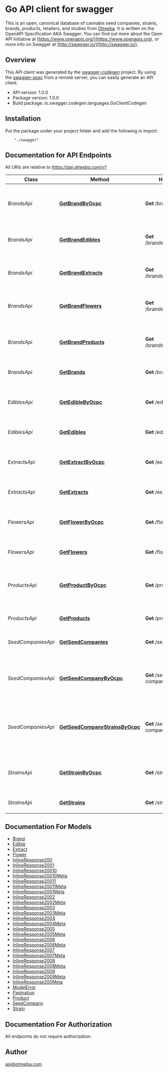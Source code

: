 # Go API client for swagger

This is an open, canonical database of cannabis seed companies, strains, brands, products, retailers, and studies from [Otreeba](https://otreeba.com). It is written on the OpenAPI Specification AKA Swagger. You can find out more about the Open API Initiative at [https://www.openapis.org/](https://www.openapis.org), or more info on Swagger at [http://swagger.io/](http://swagger.io/).

## Overview
This API client was generated by the [swagger-codegen](https://github.com/swagger-api/swagger-codegen) project.  By using the [swagger-spec](https://github.com/swagger-api/swagger-spec) from a remote server, you can easily generate an API client.

- API version: 1.0.0
- Package version: 1.0.0
- Build package: io.swagger.codegen.languages.GoClientCodegen

## Installation
Put the package under your project folder and add the following in import:
```
    "./swagger"
```

## Documentation for API Endpoints

All URIs are relative to *https://api.otreeba.com/v1*

Class | Method | HTTP request | Description
------------ | ------------- | ------------- | -------------
*BrandsApi* | [**GetBrandByOcpc**](docs/BrandsApi.md#getbrandbyocpc) | **Get** /brands/{ocpc} | Find brand by Open Cannabis Product Code (OCPC).
*BrandsApi* | [**GetBrandEdibles**](docs/BrandsApi.md#getbrandedibles) | **Get** /brands/{ocpc}/edibles | Get a list of all current edibles for the given brand.
*BrandsApi* | [**GetBrandExtracts**](docs/BrandsApi.md#getbrandextracts) | **Get** /brands/{ocpc}/extracts | Get a list of all current extracts for the given brand.
*BrandsApi* | [**GetBrandFlowers**](docs/BrandsApi.md#getbrandflowers) | **Get** /brands/{ocpc}/flowers | Get a list of all current flowers for the given brand.
*BrandsApi* | [**GetBrandProducts**](docs/BrandsApi.md#getbrandproducts) | **Get** /brands/{ocpc}/products | Get a list of all current products for the given brand.
*BrandsApi* | [**GetBrands**](docs/BrandsApi.md#getbrands) | **Get** /brands | Get a list of all current brands.
*EdiblesApi* | [**GetEdibleByOcpc**](docs/EdiblesApi.md#getediblebyocpc) | **Get** /edibles/{ocpc} | Find edible by Open Cannabis Product Code (OCPC).
*EdiblesApi* | [**GetEdibles**](docs/EdiblesApi.md#getedibles) | **Get** /edibles | Get a list of all current edibles.
*ExtractsApi* | [**GetExtractByOcpc**](docs/ExtractsApi.md#getextractbyocpc) | **Get** /extracts/{ocpc} | Find extract by Open Cannabis Product Code (OCPC).
*ExtractsApi* | [**GetExtracts**](docs/ExtractsApi.md#getextracts) | **Get** /extracts | Get a list of all current extracts.
*FlowersApi* | [**GetFlowerByOcpc**](docs/FlowersApi.md#getflowerbyocpc) | **Get** /flowers/{ocpc} | Find flower by Open Cannabis Product Code (OCPC).
*FlowersApi* | [**GetFlowers**](docs/FlowersApi.md#getflowers) | **Get** /flowers | Get a list of all current flowers.
*ProductsApi* | [**GetProductByOcpc**](docs/ProductsApi.md#getproductbyocpc) | **Get** /products/{ocpc} | Find product by Open Cannabis Product Code (OCPC).
*ProductsApi* | [**GetProducts**](docs/ProductsApi.md#getproducts) | **Get** /products | Get a list of all current products.
*SeedCompaniesApi* | [**GetSeedCompanies**](docs/SeedCompaniesApi.md#getseedcompanies) | **Get** /seed-companies | Get a list of all current seed companies.
*SeedCompaniesApi* | [**GetSeedCompanyByOcpc**](docs/SeedCompaniesApi.md#getseedcompanybyocpc) | **Get** /seed-companies/{ocpc} | Find seed company by Open Cannabis Product Code (OCPC).
*SeedCompaniesApi* | [**GetSeedCompanyStrainsByOcpc**](docs/SeedCompaniesApi.md#getseedcompanystrainsbyocpc) | **Get** /seed-companies/{ocpc}/strains | Find strains for a seed company by Open Cannabis Product Code (OCPC).
*StrainsApi* | [**GetStrainByOcpc**](docs/StrainsApi.md#getstrainbyocpc) | **Get** /strains/{ocpc} | Find strain by Open Cannabis Product Code (OCPC).
*StrainsApi* | [**GetStrains**](docs/StrainsApi.md#getstrains) | **Get** /strains | Get a list of all current strains.


## Documentation For Models

 - [Brand](docs/Brand.md)
 - [Edible](docs/Edible.md)
 - [Extract](docs/Extract.md)
 - [Flower](docs/Flower.md)
 - [InlineResponse200](docs/InlineResponse200.md)
 - [InlineResponse2001](docs/InlineResponse2001.md)
 - [InlineResponse20010](docs/InlineResponse20010.md)
 - [InlineResponse20010Meta](docs/InlineResponse20010Meta.md)
 - [InlineResponse20011](docs/InlineResponse20011.md)
 - [InlineResponse20011Meta](docs/InlineResponse20011Meta.md)
 - [InlineResponse2001Meta](docs/InlineResponse2001Meta.md)
 - [InlineResponse2002](docs/InlineResponse2002.md)
 - [InlineResponse2002Meta](docs/InlineResponse2002Meta.md)
 - [InlineResponse2003](docs/InlineResponse2003.md)
 - [InlineResponse2003Meta](docs/InlineResponse2003Meta.md)
 - [InlineResponse2004](docs/InlineResponse2004.md)
 - [InlineResponse2004Meta](docs/InlineResponse2004Meta.md)
 - [InlineResponse2005](docs/InlineResponse2005.md)
 - [InlineResponse2005Meta](docs/InlineResponse2005Meta.md)
 - [InlineResponse2006](docs/InlineResponse2006.md)
 - [InlineResponse2006Meta](docs/InlineResponse2006Meta.md)
 - [InlineResponse2007](docs/InlineResponse2007.md)
 - [InlineResponse2007Meta](docs/InlineResponse2007Meta.md)
 - [InlineResponse2008](docs/InlineResponse2008.md)
 - [InlineResponse2008Meta](docs/InlineResponse2008Meta.md)
 - [InlineResponse2009](docs/InlineResponse2009.md)
 - [InlineResponse2009Meta](docs/InlineResponse2009Meta.md)
 - [InlineResponse200Meta](docs/InlineResponse200Meta.md)
 - [ModelError](docs/ModelError.md)
 - [Pagination](docs/Pagination.md)
 - [Product](docs/Product.md)
 - [SeedCompany](docs/SeedCompany.md)
 - [Strain](docs/Strain.md)


## Documentation For Authorization

 All endpoints do not require authorization.


## Author

api@otreeba.com

